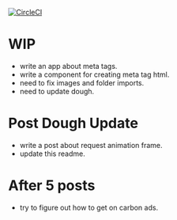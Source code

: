 [![CircleCI](https://circleci.com/gh/meanJim/jimmyl.ee/tree/master.svg?style=svg&circle-token=3145af2508aaf8b29da6e1b60d1e905bf6c93db7)](https://circleci.com/gh/meanJim/jimmyl.ee/tree/master)

# WIP
- write an app about meta tags.
- write a component for creating meta tag html.
- need to fix images and folder imports.
- need to update dough.

# Post Dough Update

- write a post about request animation frame.
- update this readme.

# After 5 posts

- try to figure out how to get on carbon ads.
